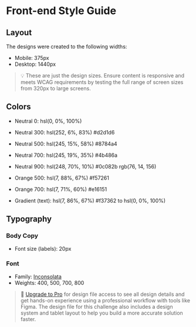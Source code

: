 # Front-end Style Guide

## Layout

The designs were created to the following widths:

- Mobile: 375px
- Desktop: 1440px

> 💡 These are just the design sizes. Ensure content is responsive and meets WCAG requirements by testing the full range of screen sizes from 320px to large screens.

## Colors

- Neutral 0: hsl(0, 0%, 100%)
- Neutral 300: hsl(252, 6%, 83%) #d2d1d6
- Neutral 500: hsl(245, 15%, 58%) #8784a4
- Neutral 700: hsl(245, 19%, 35%) #4b486a
- Neutral 900: hsl(248, 70%, 10%) #0c082b
rgb(76, 14, 156)
- Orange 500: hsl(7, 88%, 67%) #f57261
- Orange 700: hsl(7, 71%, 60%) #e16151

- Gradient (text): hsl(7, 86%, 67%) #f37362 to hsl(0, 0%, 100%)

## Typography

### Body Copy

- Font size (labels): 20px 

### Font

- Family: [Inconsolata](https://fonts.google.com/specimen/Inconsolata)
- Weights: 400, 500, 700, 800

> 💎 [Upgrade to Pro](https://www.frontendmentor.io/pro?ref=style-guide) for design file access to see all design details and get hands-on experience using a professional workflow with tools like Figma. The design file for this challenge also includes a design system and tablet layout to help you build a more accurate solution faster.